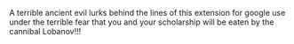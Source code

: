 A terrible ancient evil lurks behind the lines of this extension for google use under the terrible fear that you and your scholarship will be eaten by the cannibal Lobanov!!!
